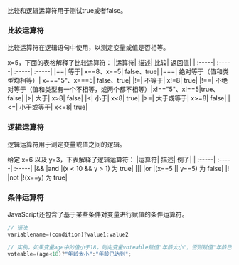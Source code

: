 比较和逻辑运算符用于测试true或者false。

### 比较运算符
比较运算符在逻辑语句中使用，以测定变量或值是否相等。

x=5，下面的表格解释了比较运算符：
|运算符|	描述|	比较|	返回值|
| :-----| :-----| :-----| :-----|
|==|	等于|	x==8、x==5|	false、true|
|===|	绝对等于（值和类型均相等）|	x==="5"、x===5|	false、true|
|!=|	 不等于|	x!=8|	true|
|!==|	 不绝对等于（值和类型有一个不相等，或两个都不相等）|x!=="5"、x!==5|true、false|
|>|	 大于|	x>8|	false|
|<|	 小于|	x<8|	true|
|>=|	 大于或等于|	x>=8|	false|
|<=|	 小于或等于|	x<=8|	true|

### 逻辑运算符
逻辑运算符用于测定变量或值之间的逻辑。

给定 x=6 以及 y=3，下表解释了逻辑运算符：
|运算符|	描述|	例子|
| :-----| :-----| :-----|
|&&	|and |(x < 10 && y > 1) 为 true|
|||	|or	|(x==5 || y==5) 为 false|
|!	|not	|!(x==y) 为 true|

### 条件运算符
JavaScript还包含了基于某些条件对变量进行赋值的条件运算符。

```js
// 语法
variablename=(condition)?value1:value2 

// 实例，如果变量age中的值小于18，则向变量voteable赋值"年龄太小"，否则赋值"年龄已达到"。
voteable=(age<18)?"年龄太小":"年龄已达到";
```